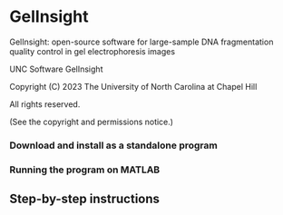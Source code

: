# GelInsight
GelInsight: open-source software for large-sample DNA fragmentation quality control in gel electrophoresis images


UNC Software GelInsight

Copyright (C) 2023 The University of North Carolina at Chapel Hill

All rights reserved.

(See the copyright and permissions notice.)


### Download and install as a standalone program

### Running the program on MATLAB

## Step-by-step instructions

